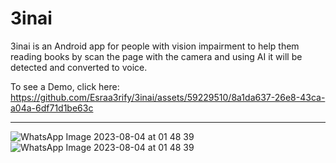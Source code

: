 # 3inai
3inai is an Android app for people with vision impairment to help them reading books by scan the page with the camera and using AI it will be detected and converted to voice.


To see a Demo, click here:
https://github.com/Esraa3rify/3inai/assets/59229510/8a1da637-26e8-43ca-a04a-6df71d1be63c


-----------------------------------------------------------------------------------------------------------------------------------------------------



![WhatsApp Image 2023-08-04 at 01 48 39](https://github.com/Esraa3rify/3inai/assets/59229510/f939331e-8c69-42dd-9e04-7c093a43636e)
![WhatsApp Image 2023-08-04 at 01 48 39](https://github.com/Esraa3rify/3inai/assets/59229510/cbbd4fda-bab9-494c-aff1-01b7a327f6a7)

